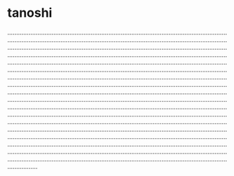 # tanoshi

.........................................................................................................................................................................................................................................................................................................................................................................................................................................................................................................................................................................................................................................................................................................................................................................................................................................................................................................................................................................................................................................................................................................................................................................................................................................................................................................................................................................................................................................................................................................................................................................................................................................................................................................................................................................................................................................................................................................................................................................................................................................................................................................................................................................................................................................................................................................................................